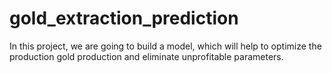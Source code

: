 # gold_extraction_prediction
In this project, we are going to build a model, which will help to optimize the production gold production and eliminate unprofitable parameters.
